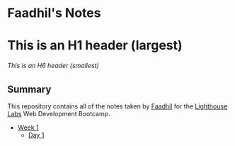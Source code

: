 # Faadhil's Notes
# This is an H1 header (largest)
###### This is an H6 header (smallest)

## Summary 

This repository contains all of the notes taken by [Faadhil](https://github.com/faadhil2) for the [Lighthouse Labs](https://www.lighthouselabs.ca/) Web Development Bootcamp.

* [Week 1](/Week_1)
  * [Day 1](/Week_1/Day_1)